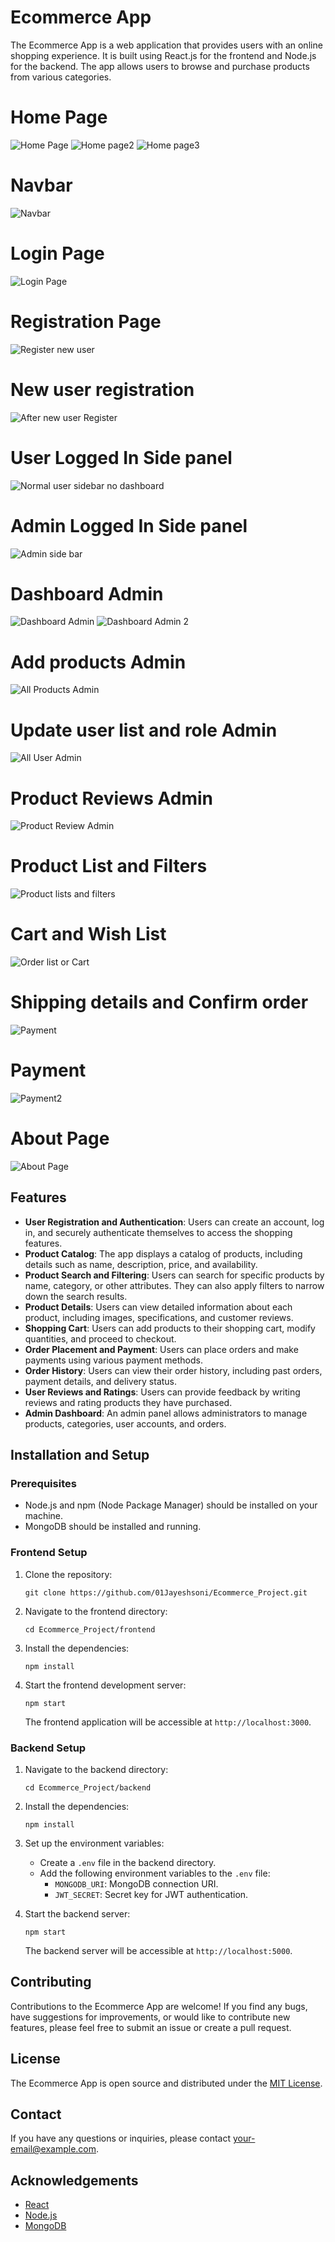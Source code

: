 # Ecommerce App

The Ecommerce App is a web application that provides users with an online shopping experience. It is built using React.js for the frontend and Node.js for the backend. The app allows users to browse and purchase products from various categories.
# Home Page
![Home Page](https://github.com/01Jayeshsoni/Ecommerce_Project/assets/122159441/1e65bb5b-3f5f-4674-93d2-7ba2d70a4bf4)
![Home page2](https://github.com/01Jayeshsoni/Ecommerce_Project/assets/122159441/0dee8e3d-8d3d-4281-9be2-b2800a8f020d)
![Home page3](https://github.com/01Jayeshsoni/Ecommerce_Project/assets/122159441/b41daed0-c2b7-417b-817b-7563224f4cf7)
# Navbar
![Navbar](https://github.com/01Jayeshsoni/Ecommerce_Project/assets/122159441/705d658d-2cfd-4ad6-a408-f7ea5e345837)
# Login Page
![Login Page](https://github.com/01Jayeshsoni/Ecommerce_Project/assets/122159441/1336592d-fa23-4a68-b407-dd8b06cfe91c)
# Registration Page
![Register new user](https://github.com/01Jayeshsoni/Ecommerce_Project/assets/122159441/aaf9d3c0-ba0a-4d87-885f-b9ab6da36fd4)
# New user registration
![After new user Register](https://github.com/01Jayeshsoni/Ecommerce_Project/assets/122159441/c7ac22dc-459b-48c3-8294-d79091720bd1)
# User Logged In Side panel
![Normal user sidebar no dashboard](https://github.com/01Jayeshsoni/Ecommerce_Project/assets/122159441/685e7a11-1d04-43ae-8c31-7bb0070a9290)
# Admin Logged In Side panel
![Admin side bar](https://github.com/01Jayeshsoni/Ecommerce_Project/assets/122159441/5f7a9225-bc0a-4b16-8c62-b2bf699f47fe)
# Dashboard Admin
![Dashboard Admin](https://github.com/01Jayeshsoni/Ecommerce_Project/assets/122159441/da02a7da-bb5e-4b29-b207-c59c3907ad1a)
![Dashboard Admin 2](https://github.com/01Jayeshsoni/Ecommerce_Project/assets/122159441/75d511cf-0190-4fc8-9272-027976f960af)
# Add products Admin
![All Products Admin](https://github.com/01Jayeshsoni/Ecommerce_Project/assets/122159441/0ac145ac-16fd-4398-890d-5c30a5c5a30b)
# Update user list and role Admin
![All User Admin](https://github.com/01Jayeshsoni/Ecommerce_Project/assets/122159441/c9f3b26e-2687-4a63-b938-1a2ed1a7cc6a)
# Product Reviews Admin
![Product Review Admin](https://github.com/01Jayeshsoni/Ecommerce_Project/assets/122159441/93efdf0e-06a9-498a-a2c3-c52b1b2a805f)
# Product List and Filters
![Product lists and filters](https://github.com/01Jayeshsoni/Ecommerce_Project/assets/122159441/4abbb695-2e60-41f8-a0bf-2644eb3f5d81)
# Cart and Wish List
![Order list or Cart](https://github.com/01Jayeshsoni/Ecommerce_Project/assets/122159441/33e736c5-9cc4-4711-84a9-6e26c343a5fa)
# Shipping details and Confirm order
![Payment](https://github.com/01Jayeshsoni/Ecommerce_Project/assets/122159441/ee7689fb-9bff-44e2-bd18-73d26eabfa63)
# Payment
![Payment2](https://github.com/01Jayeshsoni/Ecommerce_Project/assets/122159441/f22329e5-fcff-4789-a218-b9d56c1d6dc0)
# About Page
![About Page](https://github.com/01Jayeshsoni/Ecommerce_Project/assets/122159441/c4d25fac-f89a-4bc6-8ba9-0808b4948a27)

## Features

- **User Registration and Authentication**: Users can create an account, log in, and securely authenticate themselves to access the shopping features.
- **Product Catalog**: The app displays a catalog of products, including details such as name, description, price, and availability.
- **Product Search and Filtering**: Users can search for specific products by name, category, or other attributes. They can also apply filters to narrow down the search results.
- **Product Details**: Users can view detailed information about each product, including images, specifications, and customer reviews.
- **Shopping Cart**: Users can add products to their shopping cart, modify quantities, and proceed to checkout.
- **Order Placement and Payment**: Users can place orders and make payments using various payment methods.
- **Order History**: Users can view their order history, including past orders, payment details, and delivery status.
- **User Reviews and Ratings**: Users can provide feedback by writing reviews and rating products they have purchased.
- **Admin Dashboard**: An admin panel allows administrators to manage products, categories, user accounts, and orders.

## Installation and Setup

### Prerequisites

- Node.js and npm (Node Package Manager) should be installed on your machine.
- MongoDB should be installed and running.

### Frontend Setup

1. Clone the repository:

   ```shell
   git clone https://github.com/01Jayeshsoni/Ecommerce_Project.git
   ```

2. Navigate to the frontend directory:

   ```shell
   cd Ecommerce_Project/frontend
   ```

3. Install the dependencies:

   ```shell
   npm install
   ```

4. Start the frontend development server:

   ```shell
   npm start
   ```

   The frontend application will be accessible at `http://localhost:3000`.

### Backend Setup

1. Navigate to the backend directory:

   ```shell
   cd Ecommerce_Project/backend
   ```

2. Install the dependencies:

   ```shell
   npm install
   ```

3. Set up the environment variables:
   - Create a `.env` file in the backend directory.
   - Add the following environment variables to the `.env` file:
     - `MONGODB_URI`: MongoDB connection URI.
     - `JWT_SECRET`: Secret key for JWT authentication.

4. Start the backend server:

   ```shell
   npm start
   ```

   The backend server will be accessible at `http://localhost:5000`.

## Contributing

Contributions to the Ecommerce App are welcome! If you find any bugs, have suggestions for improvements, or would like to contribute new features, please feel free to submit an issue or create a pull request.

## License

The Ecommerce App is open source and distributed under the [MIT License](https://opensource.org/licenses/MIT).

## Contact

If you have any questions or inquiries, please contact [your-email@example.com](mailto:your-email@example.com).

## Acknowledgements

- [React](https://reactjs.org/)
- [Node.js](https://nodejs.org/)
- [MongoDB](https://www.mongodb.com/)
